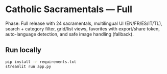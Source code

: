 # Catholic Sacramentals — Full

Phase: Full release with 24 sacramentals, multilingual UI (EN/FR/ES/IT/TL),
search + category filter, grid/list views, favorites with export/share token,
auto-language detection, and safe image handling (fallback).

## Run locally
```bash
pip install -r requirements.txt
streamlit run app.py
```
